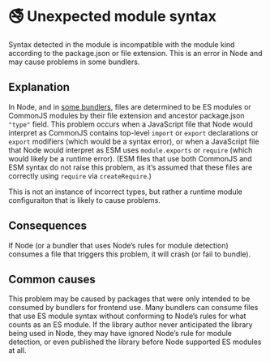 # 🚭 Unexpected module syntax

Syntax detected in the module is incompatible with the module kind according to the package.json or file extension. This is an error in Node and may cause problems in some bundlers.

## Explanation

In Node, and in [some bundlers](https://andrewbranch.github.io/interop-test/#synthesizing-default-exports-for-cjs-modules), files are determined to be ES modules or CommonJS modules by their file extension and ancestor package.json `"type"` field. This problem occurs when a JavaScript file that Node would interpret as CommonJS contains top-level `import` or `export` declarations or `export` modifiers (which would be a syntax error), or when a JavaScript file that Node would interpret as ESM uses `module.exports` or `require` (which would likely be a runtime error). (ESM files that use both CommonJS and ESM syntax do not raise this problem, as it’s assumed that these files are correctly using `require` via `createRequire`.)

This is not an instance of incorrect types, but rather a runtime module configuraiton that is likely to cause problems.

## Consequences

If Node (or a bundler that uses Node’s rules for module detection) consumes a file that triggers this problem, it will crash (or fail to bundle).

## Common causes

This problem may be caused by packages that were only intended to be consumed by bundlers for frontend use. Many bundlers can consume files that use ES module syntax without conforming to Node’s rules for what counts as an ES module. If the library author never anticipated the library being used in Node, they may have ignored Node’s rule for module detection, or even published the library before Node supported ES modules at all.
